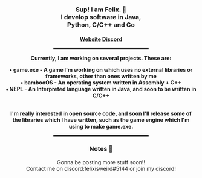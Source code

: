 <div align="center">
  <h3>Sup! I am Felix. 👋<br>I develop software in Java, <br>Python, C/C++ and Go</h3>
  <h4> <a href="https://felixisweird.com">Website</a> <a href="https://discord.gg/JyEK5Xpted">Discord</a>
  
  <hr width="50%" style="height:5px;">
  
  <p>Currently, I am working on several projects. These are:</p>
  <a>• <b>game.exe</b> - A game I'm working on which uses no external libraries or frameworks, other than ones written by me<br></a>
  <a>• <b>bambooOS</b> - An operating system written in Assembly + C++<br></a>
  <a>• <b>NEPL</b> - An Interpreted language written in Java, and soon to be written in C/C++<br><br></a>
  
  <p>I'm really interested in open source code, and soon I'll release some of the libraries which I have written, such as the game engine which I'm using to make game.exe.</p>

  <hr width="50%" style="height:5px;">
  
  <h3>Notes 📝</h3>
  
  <a> Gonna be posting more stuff soon!!<br></a>
  <a> Contact me on discord:felixisweird#5144 or join my discord!</a>
  
</div>
